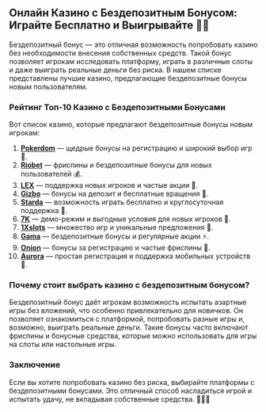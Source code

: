 ## Онлайн Казино с Бездепозитным Бонусом: Играйте Бесплатно и Выигрывайте 🎁🆓

Бездепозитный бонус — это отличная возможность попробовать казино без необходимости внесения собственных средств. Такой бонус позволяет игрокам исследовать платформу, играть в различные слоты и даже выиграть реальные деньги без риска. В нашем списке представлены лучшие казино, предлагающие бездепозитные бонусы новым пользователям.

### Рейтинг Топ-10 Казино с Бездепозитными Бонусами

Вот список казино, которые предлагают бездепозитные бонусы новым игрокам:

1. **[Pokerdom](https://brandplay.link/4k77v2yx)** — щедрые бонусы на регистрацию и широкий выбор игр 🎲.
2. **[Riobet](https://brandplay.link/7xBLTPyj)** — фриспины и бездепозитные бонусы для новых пользователей 💰.
3. **[LEX](https://brandplay.link/zW4hdDFV)** — поддержка новых игроков и частые акции 🎉.
4. **[Gizbo](https://brandplay.link/bprXw4YV)** — бонусы на депозит и бесплатные вращения 🎁.
5. **[Starda](https://brandplay.link/fB7xwRFL)** — возможность играть бесплатно и круглосуточная поддержка 🎈.
6. **[7K](https://brandplay.link/BvQyFShp)** — демо-режим и выгодные условия для новых игроков 🎯.
7. **[1Xslots](https://brandplay.link/hSB1khtr)** — множество игр и уникальные предложения 🌟.
8. **[Gama](https://brandplay.link/j6NMKsDz)** — бездепозитные бонусы и регулярные акции ⚡.
9. **[Onion](https://brandplay.link/zBGRVpQ9)** — бонусы за регистрацию и частые фриспины 🎰.
10. **[Aurora](https://10trafic-stat2.com/click/668546556bcc6313411604bd/6766/13032/subaccount)** — простая регистрация и поддержка мобильных устройств 💎.

### Почему стоит выбрать казино с бездепозитным бонусом?

Бездепозитный бонус даёт игрокам возможность испытать азартные игры без вложений, что особенно привлекательно для новичков. Он позволяет ознакомиться с платформой, попробовать разные игры и, возможно, выиграть реальные деньги. Такие бонусы часто включают фриспины и бонусные средства, которые можно использовать для игры на слоты или настольные игры.

### Заключение

Если вы хотите попробовать казино без риска, выбирайте платформы с бездепозитными бонусами. Это отличный способ насладиться игрой и испытать удачу, не вкладывая собственные средства. 🎉🎰💸
